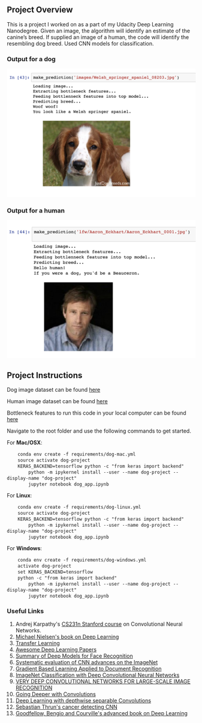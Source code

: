 
[image1]: ./images/sample1.png "Sample Output"
[image2]: ./images/sample2.png "Sample Human Output"

## Project Overview

This is a project I worked on as a part of my Udacity Deep Learning Nanodegree. Given an image, the algorithm will identify an estimate of the canine’s breed. If supplied an image of a human, the code will identify the resembling dog breed. Used CNN models for classification.

### Output for a dog

![Sample Output][image1]

### Output for a human

![Sample Human Output][image2]

## Project Instructions

Dog image dataset can be found [here](https://s3-us-west-1.amazonaws.com/udacity-aind/dog-project/dogImages.zip)

Human image dataset can be found [here](https://s3-us-west-1.amazonaws.com/udacity-aind/dog-project/lfw.zip)

Bottleneck features to run this code in your local computer can be found [here](https://s3-us-west-1.amazonaws.com/udacity-aind/dog-project/DogVGG16Data.npz)

Navigate to the root folder and use the following commands to get started.

For __Mac/OSX__:
```
	conda env create -f requirements/dog-mac.yml
	source activate dog-project
	KERAS_BACKEND=tensorflow python -c "from keras import backend"
        python -m ipykernel install --user --name dog-project --display-name "dog-project"
        jupyter notebook dog_app.ipynb
```

For __Linux__:
```
	conda env create -f requirements/dog-linux.yml
	source activate dog-project
	KERAS_BACKEND=tensorflow python -c "from keras import backend"
        python -m ipykernel install --user --name dog-project --display-name "dog-project"
        jupyter notebook dog_app.ipynb
```

For __Windows__:
```
	conda env create -f requirements/dog-windows.yml
	activate dog-project
	set KERAS_BACKEND=tensorflow
	python -c "from keras import backend"
        python -m ipykernel install --user --name dog-project --display-name "dog-project"
        jupyter notebook dog_app.ipynb
```

### Useful Links

1. Andrej Karpathy's [CS231n Stanford course](http://cs231n.github.io/) on Convolutional Neural Networks.
2. [Michael Nielsen's book on Deep Learning](http://neuralnetworksanddeeplearning.com/)
3. [Transfer Learning](http://cs231n.github.io/transfer-learning/)
4. [Awesome Deep Learning Papers](https://github.com/terryum/awesome-deep-learning-papers)
5. [Summary of Deep Models for Face Recognition](http://cs.wellesley.edu/~vision/slides/Qianli_summary_deep_face_models.pdf)
6. [Systematic evaluation of CNN advances on the ImageNet](https://arxiv.org/abs/1606.02228)
7. [Gradient Based Learning Applied to Document Recognition](http://yann.lecun.com/exdb/publis/pdf/lecun-01a.pdf)
8. [ImageNet Classification with Deep Convolutional Neural Networks](https://papers.nips.cc/paper/4824-imagenet-classification-with-deep-convolutional-neural-networks.pdf)
9. [VERY DEEP CONVOLUTIONAL NETWORKS FOR LARGE-SCALE IMAGE RECOGNITION](https://arxiv.org/pdf/1409.1556.pdf)
10. [Going Deeper with Convolutions](https://www.cs.unc.edu/~wliu/papers/GoogLeNet.pdf)
11. [Deep Learning with depthwise separable Convolutions](https://arxiv.org/pdf/1610.02357.pdf)
12. [Sebastian Thrun's cancer detecting CNN](https://www.nature.com/articles/nature21056.epdf?referrer_access_token=_snzJ5POVSgpHutcNN4lEtRgN0jAjWel9jnR3ZoTv0NXpMHRAJy8Qn10ys2O4tuP9jVts1q2g1KBbk3Pd3AelZ36FalmvJLxw1ypYW0UxU7iShiMp86DmQ5Sh3wOBhXDm9idRXzicpVoBBhnUsXHzVUdYCPiVV0Slqf-Q25Ntb1SX_HAv3aFVSRgPbogozIHYQE3zSkyIghcAppAjrIkw1HtSwMvZ1PXrt6fVYXt-dvwXKEtdCN8qEHg0vbfl4_m&tracking_referrer=edition.cnn.com)
13. [Goodfellow, Bengio and Courville's advanced book on Deep Learning](https://www.deeplearningbook.org/)


	
	
